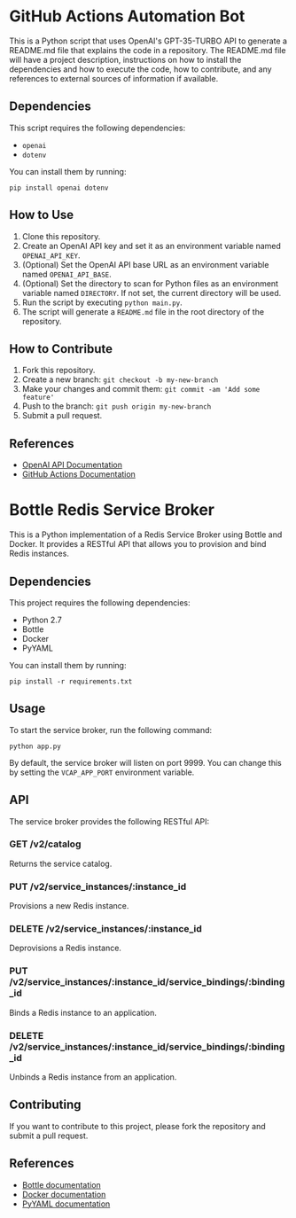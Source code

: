 # GitHub Actions Automation Bot

This is a Python script that uses OpenAI's GPT-35-TURBO API to generate a README.md file that explains the code in a repository. The README.md file will have a project description, instructions on how to install the dependencies and how to execute the code, how to contribute, and any references to external sources of information if available.

## Dependencies

This script requires the following dependencies:

- `openai`
- `dotenv`

You can install them by running:

```
pip install openai dotenv
```

## How to Use

1. Clone this repository.
2. Create an OpenAI API key and set it as an environment variable named `OPENAI_API_KEY`.
3. (Optional) Set the OpenAI API base URL as an environment variable named `OPENAI_API_BASE`.
4. (Optional) Set the directory to scan for Python files as an environment variable named `DIRECTORY`. If not set, the current directory will be used.
5. Run the script by executing `python main.py`.
6. The script will generate a `README.md` file in the root directory of the repository.

## How to Contribute

1. Fork this repository.
2. Create a new branch: `git checkout -b my-new-branch`
3. Make your changes and commit them: `git commit -am 'Add some feature'`
4. Push to the branch: `git push origin my-new-branch`
5. Submit a pull request.

## References

- [OpenAI API Documentation](https://beta.openai.com/docs/)
- [GitHub Actions Documentation](https://docs.github.com/en/actions)

# Bottle Redis Service Broker

This is a Python implementation of a Redis Service Broker using Bottle and Docker. It provides a RESTful API that allows you to provision and bind Redis instances.

## Dependencies

This project requires the following dependencies:

- Python 2.7
- Bottle
- Docker
- PyYAML

You can install them by running:

```
pip install -r requirements.txt
```

## Usage

To start the service broker, run the following command:

```
python app.py
```

By default, the service broker will listen on port 9999. You can change this by setting the `VCAP_APP_PORT` environment variable.

## API

The service broker provides the following RESTful API:

### GET /v2/catalog

Returns the service catalog.

### PUT /v2/service_instances/:instance_id

Provisions a new Redis instance.

### DELETE /v2/service_instances/:instance_id

Deprovisions a Redis instance.

### PUT /v2/service_instances/:instance_id/service_bindings/:binding_id

Binds a Redis instance to an application.

### DELETE /v2/service_instances/:instance_id/service_bindings/:binding_id

Unbinds a Redis instance from an application.

## Contributing

If you want to contribute to this project, please fork the repository and submit a pull request.

## References

- [Bottle documentation](https://bottlepy.org/docs/dev/)
- [Docker documentation](https://docs.docker.com/)
- [PyYAML documentation](https://pyyaml.org/wiki/PyYAMLDocumentation)